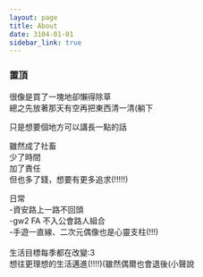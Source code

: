 ```yaml
---
layout: page
title: About
date: 3104-01-01
sidebar_link: true
---
```


### 置頂

很像是買了一塊地卻懶得除草<br>
總之先放著那天有空再把東西清一清(躺下<br>

只是想要個地方可以講長一點的話<br>

雖然成了社畜<br>
少了時間<br>
加了責任<br>
但也多了錢，想要有更多追求(!!!!!)<br>

<p class="message">
日常<br>
-資安路上一路不回頭<br>
-gw2 FA 不入公會路人組合 <br>
-手遊一直線、二次元偶像也是心靈支柱(!!!)<br><br>
生活目標每季都在改變:3 <br>想往更理想的生活邁進(!!!!)(雖然偶爾也會退後(小聲說
</p>
